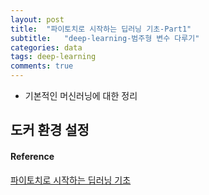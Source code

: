```yaml
---
layout: post
title:  "파이토치로 시작하는 딥러닝 기초-Part1"
subtitle:   "deep-learning-범주형 변수 다루기"
categories: data
tags: deep-learning
comments: true
---
```


- 기본적인 머신러닝에 대한 정리    

## 도커 환경 설정  



#### Reference
[파이토치로 시작하는 딥러닝 기초](https://www.edwith.org/boostcourse-dl-pytorch/lecture/42994/)  
